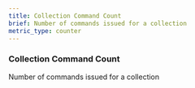 ```yaml
---
title: Collection Command Count
brief: Number of commands issued for a collection
metric_type: counter
---
```


### Collection Command Count

Number of commands issued for a collection
